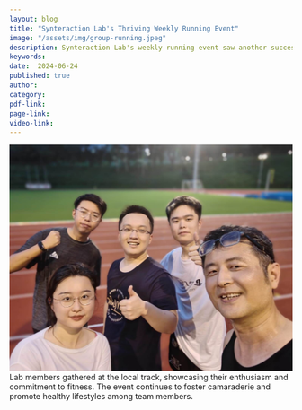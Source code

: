 ```yaml
---
layout: blog
title: "Synteraction Lab's Thriving Weekly Running Event"
image: "/assets/img/group-running.jpeg"
description: Synteraction Lab's weekly running event saw another successful turnout this Thursday
keywords: 
date:  2024-06-24
published: true
author:
category:
pdf-link:
page-link:
video-link:
---
```

![ ](/assets/img/group-running.jpeg " ")
Lab members gathered at the local track, showcasing their enthusiasm and commitment to fitness. The event continues to foster camaraderie and promote healthy lifestyles among team members.
